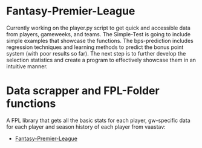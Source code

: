 # Fantasy-Premier-League
Currently working on the player.py script to get quick and accessible data from players, gameweeks, and teams. The Simple-Test is going to include simple examples that showcase the functions. The bps-prediction includes regression techniques and learning methods to predict the bonus point system (with poor results so far). The next step is to further develop the selection statistics and create a program to effectively showcase them in an intuitive manner.

# Data scrapper and FPL-Folder functions
A FPL library that gets all the basic stats for each player, gw-specific data for each player and season history of each player from vaastav:
+ [Fantasy-Premier-League](https://github.com/vaastav/Fantasy-Premier-League)
